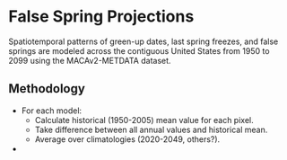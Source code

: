 # False Spring Projections

Spatiotemporal patterns of green-up dates, last spring freezes, and false springs are modeled across the contiguous United States from 1950 to 2099 using the MACAv2-METDATA dataset.

## Methodology
- For each model:
	- Calculate historical (1950-2005) mean value for each pixel.
	- Take difference between all annual values and historical mean.
	- Average over climatologies (2020-2049, others?).
- 